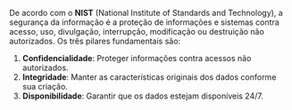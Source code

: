 
De acordo com o **NIST** (National Institute of Standards and Technology), a segurança da informação é a proteção de informações e sistemas contra acesso, uso, divulgação, interrupção, modificação ou destruição não autorizados. Os três pilares fundamentais são:

1. **Confidencialidade**: Proteger informações contra acessos não autorizados.
2. **Integridade**: Manter as características originais dos dados conforme sua criação.
3. **Disponibilidade**: Garantir que os dados estejam disponíveis 24/7.